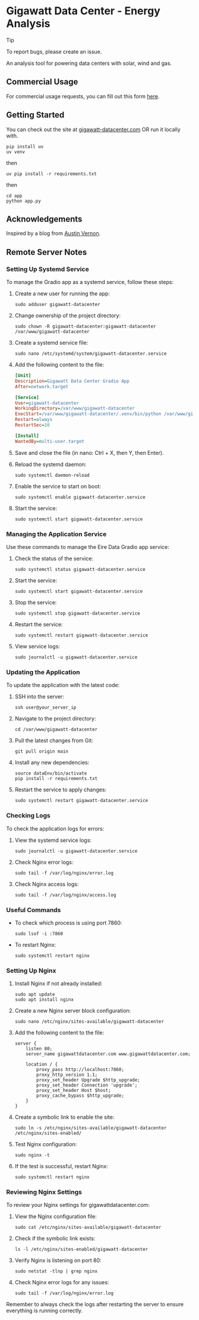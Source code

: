 # Gigawatt Data Center - Energy Analysis

>[!TIP]
>To report bugs, please create an issue.

An analysis tool for powering data centers with solar, wind and gas.

## Commercial Usage
For commercial usage requests, you can fill out this form [here](https://forms.gle/rp3yCUztKdKW2Gcx8).

## Getting Started

You can check out the site at [gigawatt-datacenter.com](https://gigawatt-datacenter.com) OR run it locally with.

```
pip install uv
uv venv
```
then
```
uv pip install -r requirements.txt
```
then
```
cd app
python app.py
```
## Acknowledgements

Inspired by a blog from [Austin Vernon](https://austinvernon.site/blog/datacenterpv.html).

## Remote Server Notes

### Setting Up Systemd Service

To manage the Gradio app as a systemd service, follow these steps:

1. Create a new user for running the app:
   ```
   sudo adduser gigawatt-datacenter
   ```

2. Change ownership of the project directory:
   ```
   sudo chown -R gigawatt-datacenter:gigawatt-datacenter /var/www/gigawatt-datacenter
   ```

3. Create a systemd service file:
   ```
   sudo nano /etc/systemd/system/gigawatt-datacenter.service
   ```

4. Add the following content to the file:
   ```ini
   [Unit]
   Description=Gigawatt Data Center Gradio App
   After=network.target

   [Service]
   User=gigawatt-datacenter
   WorkingDirectory=/var/www/gigawatt-datacenter
   ExecStart=/var/www/gigawatt-datacenter/.venv/bin/python /var/www/gigawatt-datacenter/app/app.py
   Restart=always
   RestartSec=10

   [Install]
   WantedBy=multi-user.target
   ```

5. Save and close the file (in nano: Ctrl + X, then Y, then Enter).

6. Reload the systemd daemon:
   ```
   sudo systemctl daemon-reload
   ```

7. Enable the service to start on boot:
   ```
   sudo systemctl enable gigawatt-datacenter.service
   ```

8. Start the service:
   ```
   sudo systemctl start gigawatt-datacenter.service
   ```

### Managing the Application Service

Use these commands to manage the Eire Data Gradio app service:

1. Check the status of the service:
   ```
   sudo systemctl status gigawatt-datacenter.service
   ```

2. Start the service:
   ```
   sudo systemctl start gigawatt-datacenter.service
   ```

3. Stop the service:
   ```
   sudo systemctl stop gigawatt-datacenter.service
   ```

4. Restart the service:
   ```
   sudo systemctl restart gigawatt-datacenter.service
   ```

5. View service logs:
   ```
   sudo journalctl -u gigawatt-datacenter.service
   ```

### Updating the Application

To update the application with the latest code:

1. SSH into the server:
   ```
   ssh user@your_server_ip
   ```

2. Navigate to the project directory:
   ```
   cd /var/www/gigawatt-datacenter
   ```

3. Pull the latest changes from Git:
   ```
   git pull origin main
   ```

4. Install any new dependencies:
   ```
   source dataEnv/bin/activate
   pip install -r requirements.txt
   ```

5. Restart the service to apply changes:
   ```
   sudo systemctl restart gigawatt-datacenter.service
   ```

### Checking Logs

To check the application logs for errors:

1. View the systemd service logs:
   ```
   sudo journalctl -u gigawatt-datacenter.service
   ```

2. Check Nginx error logs:
   ```
   sudo tail -f /var/log/nginx/error.log
   ```

3. Check Nginx access logs:
   ```
   sudo tail -f /var/log/nginx/access.log
   ```

### Useful Commands

- To check which process is using port 7860:
  ```
  sudo lsof -i :7860
  ```

- To restart Nginx:
  ```
  sudo systemctl restart nginx
  ```

### Setting Up Nginx

1. Install Nginx if not already installed:
   ```
   sudo apt update
   sudo apt install nginx
   ```

2. Create a new Nginx server block configuration:
   ```
   sudo nano /etc/nginx/sites-available/gigawatt-datacenter
   ```

3. Add the following content to the file:
   ```nginx
   server {
       listen 80;
       server_name gigawattdatacenter.com www.gigawattdatacenter.com;

       location / {
           proxy_pass http://localhost:7860;
           proxy_http_version 1.1;
           proxy_set_header Upgrade $http_upgrade;
           proxy_set_header Connection 'upgrade';
           proxy_set_header Host $host;
           proxy_cache_bypass $http_upgrade;
       }
   }
   ```

4. Create a symbolic link to enable the site:
   ```
   sudo ln -s /etc/nginx/sites-available/gigawatt-datacenter /etc/nginx/sites-enabled/
   ```

5. Test Nginx configuration:
   ```
   sudo nginx -t
   ```

6. If the test is successful, restart Nginx:
   ```
   sudo systemctl restart nginx
   ```

### Reviewing Nginx Settings

To review your Nginx settings for gigawattdatacenter.com:

1. View the Nginx configuration file:
   ```
   sudo cat /etc/nginx/sites-available/gigawatt-datacenter
   ```

2. Check if the symbolic link exists:
   ```
   ls -l /etc/nginx/sites-enabled/gigawatt-datacenter
   ```

3. Verify Nginx is listening on port 80:
   ```
   sudo netstat -tlnp | grep nginx
   ```

4. Check Nginx error logs for any issues:
   ```
   sudo tail -f /var/log/nginx/error.log
   ```

Remember to always check the logs after restarting the server to ensure everything is running correctly.

